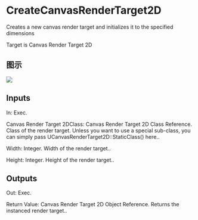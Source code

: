 # CreateCanvasRenderTarget2D

Creates a new canvas render target and initializes it to the specified dimensions

Target is Canvas Render Target 2D

## 图示

![]($-20221218-18145349.png)

## Inputs

In: Exec.

Canvas Render Target 2DClass: Canvas Render Target 2D Class Reference. Class of the render target. Unless you want to use a special sub-class, you can simply pass UCanvasRenderTarget2D::StaticClass() here..

Width: Integer. Width of the render target..

Height: Integer. Height of the render target..  

## Outputs

Out: Exec.

Return Value: Canvas Render Target 2D Object Reference. Returns the instanced render target..

